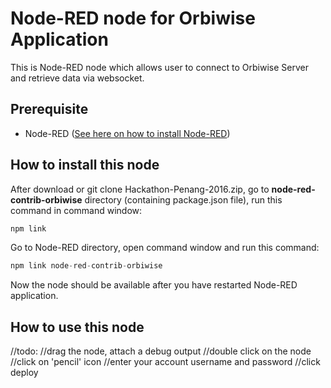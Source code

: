 # Node-RED node for Orbiwise Application
This is Node-RED node which allows user to connect to Orbiwise Server and retrieve data via websocket.

## Prerequisite
* Node-RED ([See here on how to install Node-RED](https://nodered.org/docs/getting-started/installation))

## How to install this node

After download or git clone Hackathon-Penang-2016.zip, go to <b>node-red-contrib-orbiwise</b> directory (containing package.json file), run this command in command window: 
```c
npm link
```
Go to Node-RED directory, open command window and run this command: 
```c
npm link node-red-contrib-orbiwise
```
Now the node should be available after you have restarted Node-RED application.

## How to use this node
//todo:
//drag the node, attach a debug output
//double click on the node
//click on 'pencil' icon
//enter your account username and password
//click deploy
